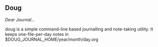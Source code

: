 Doug
----

*Dear Journal...*

doug is a simple command-line based journalling and note-taking utility.  It keeps one-file-per-day notes in $DOUG_JOURNAL_HOME/year/month/day.org